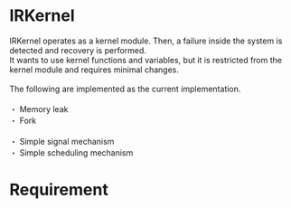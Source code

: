 # IRKernel
IRKernel operates as a kernel module. Then, a failure inside the system is detected and recovery is performed.<br>
It wants to use kernel functions and variables, but it is restricted from the kernel module and requires minimal changes.<br>
<br>
The following are implemented as the current implementation.<br>
<Detection><br>
・ Memory leak<br>
・ Fork<br>
<Recovery><br>
・ Simple signal mechanism<br>
・ Simple scheduling mechanism<br>
# Requirement

